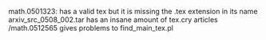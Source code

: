 math.0501323: has a valid tex but it is missing the .tex extension in its name
arxiv_src_0508_002.tar has an insane amount of tex.cry articles
/math.0512565 gives problems to find_main_tex.pl
